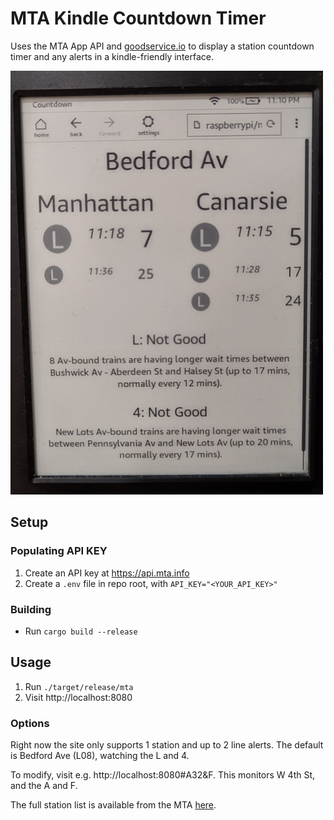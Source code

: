 # MTA Kindle Countdown Timer

Uses the MTA App API and [goodservice.io](https://www.goodservice.io) to display
a station countdown timer and any alerts in a kindle-friendly interface.

![Demo](example.jpg)

## Setup

### Populating API KEY
1. Create an API key at https://api.mta.info
2. Create a `.env` file in repo root, with `API_KEY="<YOUR_API_KEY>"`

### Building

* Run `cargo build --release`

## Usage
1. Run `./target/release/mta`
2. Visit http://localhost:8080

### Options
Right now the site only supports 1 station and up to 2 line alerts.
The default is Bedford Ave (L08), watching the L and 4.

To modify, visit e.g. http://localhost:8080#A32&F.
This monitors W 4th St, and the A and F.

The full station list is available from the MTA [here](https://atisdata.s3.amazonaws.com/Station/Stations.csv).
